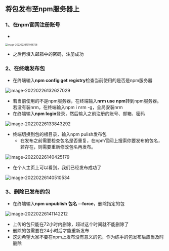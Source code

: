## 将包发布至npm服务器上

### 1、在npm官网注册账号

- [npm官网]: https://www.npmjs.com/

<img src="C:\Users\hq\AppData\Roaming\Typora\typora-user-images\image-20220226131948726.png" alt="image-20220226131948726" style="zoom:50%;" />

- 之后再填入邮箱中的密码，注册成功

### 2、在终端发布包

- 在终端输入**npm config get registry**检查当前使用的是否是npm服务器

![image-20220226132627029](C:\Users\hq\AppData\Roaming\Typora\typora-user-images\image-20220226132627029.png)

- 若当前使用的不是npm服务器，在终端输入**nrm use npm**转到npm服务器。若没有装nrm，在终端输入npm i nrm -g，全局安装nrm
- 在终端输入**npm login**登录，然后输入之前注册的账号、邮箱、密码

![image-20220226133843292](C:\Users\hq\AppData\Roaming\Typora\typora-user-images\image-20220226133843292.png)

- 终端切换到包的根目录，输入npm pulish发布包
  - 在发布之前需要检查包名是否重复，在npm官网上搜索你要发布的包名，若存在，则需要重新修改包名再发布。

![image-20220226140425179](C:\Users\hq\AppData\Roaming\Typora\typora-user-images\image-20220226140425179.png)

- 在个人主页上可以看到，我们已经发布成功了

![image-20220226140510534](C:\Users\hq\AppData\Roaming\Typora\typora-user-images\image-20220226140510534.png)

### 3、删除已发布的包

- 在终端输入**npm unpublish 包名  --force**，删除指定的包

![image-20220226141142212](C:\Users\hq\AppData\Roaming\Typora\typora-user-images\image-20220226141142212.png)

- 上传的包只能在72小时内删除，超过这个时间就不能删除了
- 删除的包需要在24小时后才能重新发布
- 这边希望大家不要在npm上发布没有意义的包，作为练手的包发布后应当及时删除